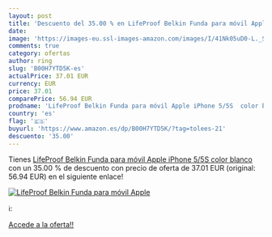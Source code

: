 ```yaml
---
layout: post
title: 'Descuento del 35.00 % en LifeProof Belkin Funda para móvil Apple '
date: 
image: 'https://images-eu.ssl-images-amazon.com/images/I/41Nk05uD0-L._SL200_.jpg'
comments: true
category: ofertas
author: ring
slug: 'B00H7YTD5K-es'
actualPrice: 37.01 EUR
currency: EUR
price: 37.01
comparePrice: 56.94 EUR
prodname: 'LifeProof Belkin Funda para móvil Apple iPhone 5/5S  color blanco'
country: 'es'
flag: '🇪🇸'
buyurl: 'https://www.amazon.es/dp/B00H7YTD5K/?tag=tolees-21'
descuento: '35.00'
---
```


Tienes [LifeProof Belkin Funda para móvil Apple iPhone 5/5S  color blanco](https://www.amazon.es/dp/B00H7YTD5K/?tag=tolees-21) con un 35.00 % de descuento con precio de oferta de 37.01 EUR (original: 56.94 EUR) en el siguiente enlace!

[![LifeProof Belkin Funda para móvil Apple ](https://images-eu.ssl-images-amazon.com/images/I/41Nk05uD0-L._SL200_.jpg)](https://www.amazon.es/dp/B00H7YTD5K/?tag=tolees-21)

ℹ️:


[Accede a la oferta!!](https://www.amazon.es/dp/B00H7YTD5K/?tag=tolees-21)
